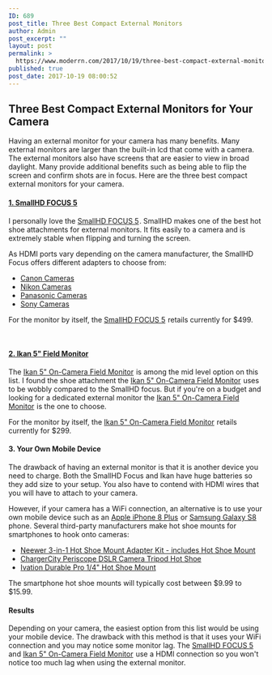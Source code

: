 ```yaml
---
ID: 689
post_title: Three Best Compact External Monitors
author: Admin
post_excerpt: ""
layout: post
permalink: >
  https://www.moderrn.com/2017/10/19/three-best-compact-external-monitors/
published: true
post_date: 2017-10-19 08:00:52
---
```

<h2>Three Best Compact External Monitors for Your Camera</h2> 

Having an external monitor for your camera has many benefits. Many external monitors are larger than the built-in lcd that come with a camera. The external monitors also have screens that are easier to view in broad daylight. Many provide additional benefits such as being able to flip the screen and confirm shots are in focus. Here are the three best compact external monitors for your camera.

<h4><a target="_blank" href="https://www.amazon.com/gp/product/B0752VP3N6/ref=as_li_tl?ie=UTF8&camp=1789&creative=9325&creativeASIN=B0752VP3N6&linkCode=as2&tag=moderrnwebsit-20&linkId=0ec2787eb0162e0aeb94e2ef1da4660e">1. SmallHD FOCUS 5</a><img src="//ir-na.amazon-adsystem.com/e/ir?t=moderrnwebsit-20&l=am2&o=1&a=B0752VP3N6" width="1" height="1" border="0" alt="" style="border:none !important; margin:0px !important;" /></h4>
I personally love the <a target="_blank" href="https://www.amazon.com/gp/product/B0752VP3N6/ref=as_li_tl?ie=UTF8&camp=1789&creative=9325&creativeASIN=B0752VP3N6&linkCode=as2&tag=moderrnwebsit-20&linkId=0ec2787eb0162e0aeb94e2ef1da4660e">SmallHD FOCUS 5</a><img src="//ir-na.amazon-adsystem.com/e/ir?t=moderrnwebsit-20&l=am2&o=1&a=B0752VP3N6" width="1" height="1" border="0" alt="" style="border:none !important; margin:0px !important;" />. SmallHD makes one of the best hot shoe attachments for external monitors. It fits easily to a camera and is extremely stable when flipping and turning the screen. 

As HDMI ports vary depending on the camera manufacturer, the SmallHD Focus offers different adapters to choose from:

<ul>
	<li><a href="https://www.bhphotovideo.com/c/product/1338113-REG/smallhd_mon_focus_lpe6_kit_kit_includes_focus.html" rel="noopener" target="_blank">Canon Cameras</a></li>
	<li><a href="https://www.bhphotovideo.com/c/product/1338110-REG/smallhd_mon_focus_enel14_kit_kit_includes_focus.html" rel="noopener" target="_blank">Nikon Cameras</a></li>
	<li><a href="https://www.bhphotovideo.com/c/product/1338112-REG/smallhd_mon_focus_dmwblf19_kit_kit_includes_focus.html" rel="noopener" target="_blank">Panasonic Cameras</a></li>
	<li><a target="_blank" href="https://www.amazon.com/gp/product/B074PYFJHC/ref=as_li_tl?ie=UTF8&camp=1789&creative=9325&creativeASIN=B074PYFJHC&linkCode=as2&tag=moderrnwebsit-20&linkId=bbc7e0f18e35b3f115906132ba2e43bc">Sony Cameras</a><img src="//ir-na.amazon-adsystem.com/e/ir?t=moderrnwebsit-20&l=am2&o=1&a=B074PYFJHC" width="1" height="1" border="0" alt="" style="border:none !important; margin:0px !important;" /></li>
</ul>

For the monitor by itself, the <a target="_blank" href="https://www.amazon.com/gp/product/B0752VP3N6/ref=as_li_tl?ie=UTF8&camp=1789&creative=9325&creativeASIN=B0752VP3N6&linkCode=as2&tag=moderrnwebsit-20&linkId=0ec2787eb0162e0aeb94e2ef1da4660e">SmallHD FOCUS 5</a><img src="//ir-na.amazon-adsystem.com/e/ir?t=moderrnwebsit-20&l=am2&o=1&a=B0752VP3N6" width="1" height="1" border="0" alt="" style="border:none !important; margin:0px !important;" /> retails currently for $499. 


<br>
 
<h4><a target="_blank" href="https://www.amazon.com/gp/product/B01I64ZRMC/ref=as_li_tl?ie=UTF8&camp=1789&creative=9325&creativeASIN=B01I64ZRMC&linkCode=as2&tag=moderrnwebsit-20&linkId=f8fc03c6b615a64bf1f371cd2232c0c8">2. Ikan 5" Field Monitor</a><img src="//ir-na.amazon-adsystem.com/e/ir?t=moderrnwebsit-20&l=am2&o=1&a=B01I64ZRMC" width="1" height="1" border="0" alt="" style="border:none !important; margin:0px !important;" /></h4>
The <a target="_blank" href="https://www.amazon.com/gp/product/B01I64ZRMC/ref=as_li_tl?ie=UTF8&camp=1789&creative=9325&creativeASIN=B01I64ZRMC&linkCode=as2&tag=moderrnwebsit-20&linkId=f8fc03c6b615a64bf1f371cd2232c0c8">Ikan 5" On-Camera Field Monitor</a><img src="//ir-na.amazon-adsystem.com/e/ir?t=moderrnwebsit-20&l=am2&o=1&a=B01I64ZRMC" width="1" height="1" border="0" alt="" style="border:none !important; margin:0px !important;" /> is among the mid level option on this list. I found the shoe attachment the <a target="_blank" href="https://www.amazon.com/gp/product/B01I64ZRMC/ref=as_li_tl?ie=UTF8&camp=1789&creative=9325&creativeASIN=B01I64ZRMC&linkCode=as2&tag=moderrnwebsit-20&linkId=f8fc03c6b615a64bf1f371cd2232c0c8">Ikan 5" On-Camera Field Monitor</a><img src="//ir-na.amazon-adsystem.com/e/ir?t=moderrnwebsit-20&l=am2&o=1&a=B01I64ZRMC" width="1" height="1" border="0" alt="" style="border:none !important; margin:0px !important;" /> uses to be wobbly compared to the SmallHD focus. But if you're on a budget and looking for a dedicated external monitor the <a target="_blank" href="https://www.amazon.com/gp/product/B01I64ZRMC/ref=as_li_tl?ie=UTF8&camp=1789&creative=9325&creativeASIN=B01I64ZRMC&linkCode=as2&tag=moderrnwebsit-20&linkId=f8fc03c6b615a64bf1f371cd2232c0c8">Ikan 5" On-Camera Field Monitor</a><img src="//ir-na.amazon-adsystem.com/e/ir?t=moderrnwebsit-20&l=am2&o=1&a=B01I64ZRMC" width="1" height="1" border="0" alt="" style="border:none !important; margin:0px !important;" /> is the one to choose. 

For the monitor by itself, the <a target="_blank" href="https://www.amazon.com/gp/product/B01I64ZRMC/ref=as_li_tl?ie=UTF8&camp=1789&creative=9325&creativeASIN=B01I64ZRMC&linkCode=as2&tag=moderrnwebsit-20&linkId=f8fc03c6b615a64bf1f371cd2232c0c8">Ikan 5" On-Camera Field Monitor</a><img src="//ir-na.amazon-adsystem.com/e/ir?t=moderrnwebsit-20&l=am2&o=1&a=B01I64ZRMC" width="1" height="1" border="0" alt="" style="border:none !important; margin:0px !important;" /> retails currently for $299.




<h4>3. Your Own Mobile Device</h4>
The drawback of having an external monitor is that it is another device you need to charge. Both the SmallHD Focus and Ikan have huge batteries so they add size to your setup. You also have to contend with HDMI wires that you will have to attach to your camera. 

However, if your camera has a WiFi connection, an alternative is to use your own mobile device such as an <a target="_blank" href="https://www.amazon.com/gp/product/B075QM28RC/ref=as_li_tl?ie=UTF8&camp=1789&creative=9325&creativeASIN=B075QM28RC&linkCode=as2&tag=moderrnwebsit-20&linkId=0bce1062e1cacf755954b66b86eba497">Apple iPhone 8 Plus</a><img src="//ir-na.amazon-adsystem.com/e/ir?t=moderrnwebsit-20&l=am2&o=1&a=B075QM28RC" width="1" height="1" border="0" alt="" style="border:none !important; margin:0px !important;" /> or <a target="_blank" href="https://www.amazon.com/gp/product/B06Y14T5YW/ref=as_li_tl?ie=UTF8&camp=1789&creative=9325&creativeASIN=B06Y14T5YW&linkCode=as2&tag=moderrnwebsit-20&linkId=7dff78213a189dd38147231194560663">Samsung Galaxy S8</a><img src="//ir-na.amazon-adsystem.com/e/ir?t=moderrnwebsit-20&l=am2&o=1&a=B06Y14T5YW" width="1" height="1" border="0" alt="" style="border:none !important; margin:0px !important;" /> phone. Several third-party manufacturers make hot shoe mounts for smartphones to hook onto cameras:

<ul>	
        <li><a target="_blank" href="https://www.amazon.com/gp/product/B071CFDBJ7/ref=as_li_tl?ie=UTF8&camp=1789&creative=9325&creativeASIN=B071CFDBJ7&linkCode=as2&tag=moderrnwebsit-20&linkId=57b83cef3a57a82bd69a75cb9d0a8739">Neewer 3-in-1 Hot Shoe Mount Adapter Kit - includes Hot Shoe Mount</a><img src="//ir-na.amazon-adsystem.com/e/ir?t=moderrnwebsit-20&l=am2&o=1&a=B071CFDBJ7" width="1" height="1" border="0" alt="" style="border:none !important; margin:0px !important;" /></li>
	<li><a target="_blank" href="https://www.amazon.com/gp/product/B00C3QF4GY/ref=as_li_tl?ie=UTF8&camp=1789&creative=9325&creativeASIN=B00C3QF4GY&linkCode=as2&tag=moderrnwebsit-20&linkId=4ffd66979dd610d54f0855949b28e0d4">ChargerCity Periscope DSLR Camera Tripod Hot Shoe</a><img src="//ir-na.amazon-adsystem.com/e/ir?t=moderrnwebsit-20&l=am2&o=1&a=B00C3QF4GY" width="1" height="1" border="0" alt="" style="border:none !important; margin:0px !important;" /></li>
	<li><a target="_blank" href="https://www.amazon.com/gp/product/B01DYJHHEK/ref=as_li_tl?ie=UTF8&camp=1789&creative=9325&creativeASIN=B01DYJHHEK&linkCode=as2&tag=moderrnwebsit-20&linkId=61c49951bf735ed255c78e836d734dc2">Ivation Durable Pro 1/4" Hot Shoe Mount</a><img src="//ir-na.amazon-adsystem.com/e/ir?t=moderrnwebsit-20&l=am2&o=1&a=B01DYJHHEK" width="1" height="1" border="0" alt="" style="border:none !important; margin:0px !important;" /></li>
</ul>

The smartphone hot shoe mounts will typically cost between $9.99 to $15.99.


 <h4>Results</h4>
Depending on your camera, the easiest option from this list would be using your mobile device. The drawback with this method is that it uses your WiFi connection and you may notice some monitor lag. The <a target="_blank" href="https://www.amazon.com/gp/product/B0752VP3N6/ref=as_li_tl?ie=UTF8&camp=1789&creative=9325&creativeASIN=B0752VP3N6&linkCode=as2&tag=moderrnwebsit-20&linkId=0ec2787eb0162e0aeb94e2ef1da4660e">SmallHD FOCUS 5</a><img src="//ir-na.amazon-adsystem.com/e/ir?t=moderrnwebsit-20&l=am2&o=1&a=B0752VP3N6" width="1" height="1" border="0" alt="" style="border:none !important; margin:0px !important;" /> and <a target="_blank" href="https://www.amazon.com/gp/product/B01I64ZRMC/ref=as_li_tl?ie=UTF8&camp=1789&creative=9325&creativeASIN=B01I64ZRMC&linkCode=as2&tag=moderrnwebsit-20&linkId=f8fc03c6b615a64bf1f371cd2232c0c8">Ikan 5" On-Camera Field Monitor</a><img src="//ir-na.amazon-adsystem.com/e/ir?t=moderrnwebsit-20&l=am2&o=1&a=B01I64ZRMC" width="1" height="1" border="0" alt="" style="border:none !important; margin:0px !important;" /> use a HDMI connection so you won't notice too much lag when using the external monitor.